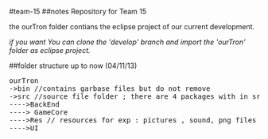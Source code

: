 #team-15
##notes
Repository for Team 15

the ourTron folder contians the eclipse project of our current development.

*if you want You can clone the 'develop' branch and import the 'ourTron' folder as eclipse project.*


##folder structure up to now (04/11/13)
<pre>
ourTron 
->bin //contains garbase files but do not remove
->src //source file folder ; there are 4 packages with in src:
---->BackEnd
----> GameCore
---->Res // resources for exp : pictures , sound, png files etc
---->UI 
</pre>
